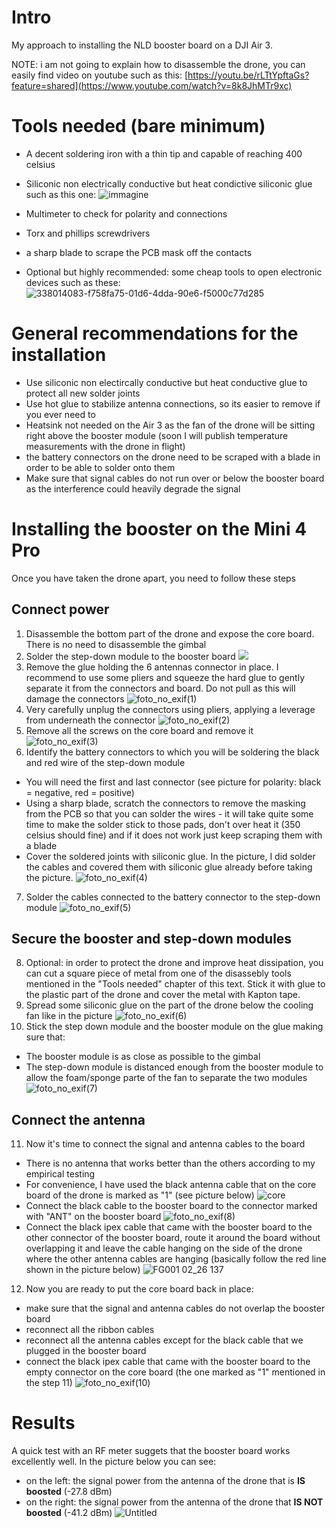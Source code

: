 # Intro
My approach to installing the NLD booster board on a DJI Air 3.

NOTE: i am not going to explain how to disassemble the drone, you can easily find video on youtube such as this: [https://youtu.be/rLTtYpftaGs?feature=shared](https://www.youtube.com/watch?v=8k8JhMTr9xc)

# Tools needed (bare minimum)
- A decent soldering iron with a thin tip and capable of reaching 400 celsius
- Siliconic non electrically conductive but heat condictive siliconic glue such as this one:
![immagine](https://github.com/user-attachments/assets/2a0a0e62-e4f0-48af-b45c-07f20505b6b9)

- Multimeter to check for polarity and connections
- Torx and phillips screwdrivers
- a sharp blade to scrape the PCB mask off the contacts
- Optional but highly recommended: some cheap tools to open electronic devices such as these: 
![338014083-f758fa75-01d6-4dda-90e6-f5000c77d285](https://github.com/user-attachments/assets/3a104caa-c078-41a8-82ae-4bfe9642fcd5)

# General recommendations for the installation
- Use siliconic non electircally conductive but heat conductive glue to protect all new solder joints
- Use hot glue to stabilize antenna connections, so its easier to remove if you ever need to
- Heatsink not needed on the Air 3 as the fan of the drone will be sitting right above the booster module (soon I will publish temperature measurements with the drone in flight)
- the battery connectors on the drone need to be scraped with a blade in order to be able to solder onto them
- Make sure that signal cables do not run over or below the booster board as the interference could heavily degrade the signal


# Installing the booster on the Mini 4 Pro
Once you have taken the drone apart, you need to follow these steps

## Connect power
1) Disassemble the bottom part of the drone and expose the core board. There is no need to disassemble the gimbal
2) Solder the step-down module to the booster board
![](https://github.com/user-attachments/assets/409bc8cc-ae49-412a-9cb9-6c166be928df)
3) Remove the glue holding the 6 antennas connector in place. I recommend to use some pliers and squeeze the hard glue to gently separate it from the connectors and board. Do not pull as this will damage the connectors
![foto_no_exif(1)](https://github.com/user-attachments/assets/b98966f8-7d5b-4038-8a80-1fef0f7638d7)
4) Very carefully unplug the connectors using pliers, applying a leverage from underneath the connector
![foto_no_exif(2)](https://github.com/user-attachments/assets/c71a6043-26e2-4c75-b22e-184b212492f2)
5) Remove all the screws on the core board and remove it
![foto_no_exif(3)](https://github.com/user-attachments/assets/130bbc12-a3ea-4a15-a42b-aaf43bf2156e)
6) Identify the battery connectors to which you will be soldering the black and red wire of the step-down module
- You will need the first and last connector (see picture for polarity: black = negative, red = positive)
- Using a sharp blade, scratch the connectors to remove the masking from the PCB so that you can solder the wires - it will take quite some time to make the solder stick to those pads, don't over heat it (350 celsius should fine) and if it does not work just keep scraping them with a blade
- Cover the soldered joints with siliconic glue. In the picture, I did solder the cables and covered them with siliconic glue already before taking the picture.
![foto_no_exif(4)](https://github.com/user-attachments/assets/bf16d1da-f116-4c71-8c1c-f1fe4130b839)
7) Solder the cables connected to the battery connector to the step-down module
![foto_no_exif(5)](https://github.com/user-attachments/assets/0c63f580-1de2-484b-a148-c053f0dd5176)

## Secure the booster and step-down modules
8) Optional: in order to protect the drone and improve heat dissipation, you can cut a square piece of metal from one of the disassebly tools mentioned in the "Tools needed" chapter of this text. Stick it with glue to the plastic part of the drone and cover the metal with Kapton tape.
9) Spread some siliconic glue on the part of the drone below the cooling fan like in the picture
![foto_no_exif(6)](https://github.com/user-attachments/assets/35575cac-f687-4f05-840f-9f5d7b55a5f5)
10) Stick the step down module and the booster module on the glue making sure that:
- The booster module is as close as possible to the gimbal
- The step-down module is distanced enough from the booster module to allow the foam/sponge parte of the fan to separate the two modules
![foto_no_exif(7)](https://github.com/user-attachments/assets/4944c193-3039-488d-8ac9-6fa60ef5a142)

## Connect the antenna
11) Now it's time to connect the signal and antenna cables to the board
- There is no antenna that works better than the others according to my empirical testing
- For convenience, I have used the black antenna cable that on the core board of the drone is marked as "1" (see picture below)
![core](https://github.com/user-attachments/assets/6374ee86-3844-42e6-9782-c8d55e173c71)
- Connect the black cable to the booster board to the connector marked with "ANT" on the booster board
![foto_no_exif(8)](https://github.com/user-attachments/assets/95d6454d-f04f-4846-a622-0f5dcd262b3a)
- Connect the black ipex cable that came with the booster board to the other connector of the booster board, route it around the board without overlapping it and leave the cable hanging on the side of the drone where the other antenna cables are hanging (basically follow the red line shown in the picture below)
![FG001 02_26 137](https://github.com/user-attachments/assets/d8769aa9-58b3-496c-aba3-84160836bcee)
12) Now you are ready to put the core board back in place:
- make sure that the signal and antenna cables do not overlap the booster board
- reconnect all the ribbon cables
- reconnect all the antenna cables except for the black cable that we plugged in the booster board
- connect the black ipex cable that came with the booster board to the empty connector on the core board (the one marked as "1" mentioned in the step 11)
![foto_no_exif(10)](https://github.com/user-attachments/assets/069fc85e-91e2-48e2-8ec1-605d234bc22a)


# Results
A quick test with an RF meter suggets that the booster board works excellently well.
In the picture below you can see:
- on the left: the signal power from the antenna of the drone that is **IS boosted** (-27.8 dBm)
- on the right: the signal power from the antenna of the drone that **IS NOT boosted** (-41.2 dBm)
![Untitled](https://github.com/user-attachments/assets/cc67ea3c-6716-4f4d-85e5-c14075558d40)
